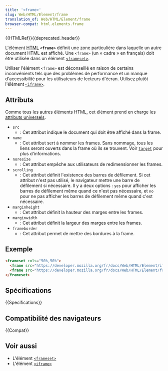 ```yaml
---
title: '<frame>'
slug: Web/HTML/Element/frame
translation_of: Web/HTML/Element/frame
browser-compat: html.elements.frame
---
```

{{HTMLRef}}{{deprecated_header}}

L'élément [HTML](/fr/docs/Web/HTML) **`<frame>`** définit une zone particulière dans laquelle un autre document HTML est affiché. Une `<frame>` (un «&nbsp;cadre&nbsp;» en français) doit être utilisée dans un élément [`<frameset>`](/fr/docs/Web/HTML/Element/frameset).

Utiliser l'élément `<frame>` est déconseillé en raison de certains inconvénients tels que des problèmes de performance et un manque d'accessibilité pour les utilisateurs de lecteurs d'écran. Utilisez plutôt l'élément [`<iframe>`](/fr/docs/Web/HTML/Element/iframe).

## Attributs

Comme tous les autres éléments HTML, cet élément prend en charge les [attributs universels](/fr/docs/Web/HTML/Global_attributes).

- `src`
  - : Cet attribut indique le document qui doit être affiché dans la frame.
- `name`
  - : Cet attribut sert à nommer les frames. Sans nommage, tous les liens seront ouverts dans la frame où ils se trouvent. Voir [`target`](/fr/docs/Web/HTML/Element/a#attr-target) pour plus d'informations.
- `noresize`
  - : Cet attribut empêche aux utilisateurs de redimensionner les frames.
- `scrolling`
  - : Cet attribut définit l'existence des barres de défilement. Si cet attribut n'est pas utilisé, le navigateur mettre une barre de défilement si nécessaire. Il y a deux options&nbsp;: `yes` pour afficher les barres de défilement même quand ce n'est pas nécessaire, et `no` pour ne pas afficher les barres de défilement même quand c'est nécessaire.
- `marginheight`
  - : Cet attribut définit la hauteur des marges entre les frames.
- `marginwidth`
  - : Cet attribut définit la largeur des marges entre les frames.
- `frameborder`
  - : Cet attribut permet de mettre des bordures à la frame.

## Exemple

```html
<frameset cols="50%,50%">
  <frame src="https://developer.mozilla.org/fr/docs/Web/HTML/Element/iframe" />
  <frame src="https://developer.mozilla.org/fr/docs/Web/HTML/Element/frame" />
</frameset>
```

## Spécifications

{{Specifications}}

## Compatibilité des navigateurs

{{Compat}}

## Voir aussi

- L'élément [`<frameset>`](/fr/docs/Web/HTML/Element/frameset)
- L'élément [`<iframe>`](/fr/docs/Web/HTML/Element/iframe)
